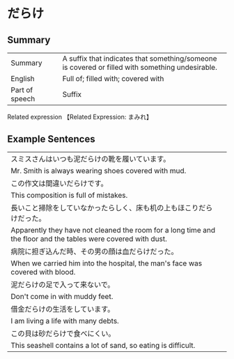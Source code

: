 # だらけ

## Summary

<table><tr>   <td>Summary<td>   <td>A suffix that indicates that something/someone is covered or filled with something undesirable.</td><tr><tr>   <td>English<td>   <td>Full of; filled with; covered with</td><tr><tr>   <td>Part of speech<td>   <td>Suffix</td><tr></table><tr>   <td>Related expression<td>   <td>【Related Expression: まみれ】</td><tr></table></table>

## Example Sentences

<table><tr><td>スミスさんはいつも泥だらけの靴を履いています。<td><tr><tr><td>Mr. Smith is always wearing shoes covered with mud.<td><tr><tr><td>この作文は間違いだらけです。<td><tr><tr><td>This composition is full of mistakes.<td><tr><tr><td>長いこと掃除をしていなかったらしく、床も机の上もほこりだらけだった。<td><tr><tr><td>Apparently they have not cleaned the room for a long time and the floor and the tables were covered with dust.<td><tr><tr><td>病院に担ぎ込んだ時、その男の顔は血だらけだった。<td><tr><tr><td>When we carried him into the hospital, the man's face was covered with blood.<td><tr><tr><td>泥だらけの足で入って来ないで。<td><tr><tr><td>Don't come in with muddy feet.<td><tr><tr><td>借金だらけの生活をしています。<td><tr><tr><td>I am living a life with many debts.<td><tr><tr><td>この貝は砂だらけで食べにくい。<td><tr><tr><td>This seashell contains a lot of sand, so eating is difficult.<td><tr></table>

